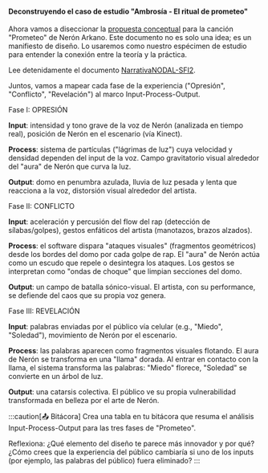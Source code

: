 #### Deconstruyendo el caso de estudio "Ambrosía - El ritual de prometeo"

Ahora vamos a diseccionar la [propuesta conceptual](https://docs.google.com/document/d/1yIN_2BTt_1wVe-F8-SSK5bE49vt3EBEv3fJUsnqDn0c/edit?usp=sharing) para la canción "Prometeo" de Nerón Arkano. 
Este documento no es solo una idea; es un manifiesto de diseño. Lo usaremos como nuestro espécimen de 
estudio para entender la conexión entre la teoría y la práctica.

Lee detenidamente el documento [NarrativaNODAL-SFI2](https://docs.google.com/document/d/1yIN_2BTt_1wVe-F8-SSK5bE49vt3EBEv3fJUsnqDn0c/edit?usp=sharing).

Juntos, vamos a mapear cada fase de la experiencia ("Opresión", "Conflicto", "Revelación") al marco Input-Process-Output.

Fase I: OPRESIÓN

**Input**: intensidad y tono grave de la voz de Nerón (analizada en tiempo real), posición de Nerón en el escenario (vía Kinect).

**Process**: sistema de partículas ("lágrimas de luz") cuya velocidad y densidad dependen del input de la voz. Campo gravitatorio 
visual alrededor del "aura" de Nerón que curva la luz.

**Output**: domo en penumbra azulada, lluvia de luz pesada y lenta que reacciona a la voz, distorsión visual alrededor del artista.

Fase II: CONFLICTO

**Input**: aceleración y percusión del flow del rap (detección de sílabas/golpes), gestos enfáticos del artista (manotazos, brazos alzados).

**Process**: el software dispara "ataques visuales" (fragmentos geométricos) desde los bordes del domo por cada golpe de rap. El 
"aura" de Nerón actúa como un escudo que repele o desintegra los ataques. Los gestos se interpretan como "ondas de choque" 
que limpian secciones del domo.

**Output**: un campo de batalla sónico-visual. El artista, con su performance, se defiende del caos que su propia voz genera.

Fase III: REVELACIÓN

**Input**: palabras enviadas por el público vía celular (e.g., "Miedo", "Soledad"), movimiento de Nerón por el escenario.

**Process**: las palabras aparecen como fragmentos visuales flotando. El aura de Nerón se transforma en una "llama" dorada. 
Al entrar en contacto con la llama, el sistema transforma las palabras: "Miedo" florece, "Soledad" se convierte en un árbol de luz.

**Output**: una catarsis colectiva. El público ve su propia vulnerabilidad transformada en belleza por el arte de Nerón.

:::caution[📤 Bitácora]
Crea una tabla en tu bitácora que resuma el análisis Input-Process-Output para las tres fases de "Prometeo".

Reflexiona: ¿Qué elemento del diseño te parece más innovador y por qué? ¿Cómo crees que la experiencia del público 
cambiaría si uno de los inputs (por ejemplo, las palabras del público) fuera eliminado?
:::
